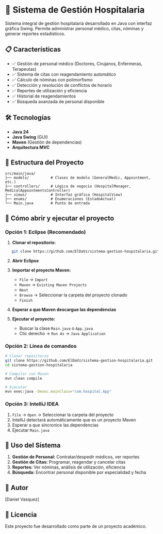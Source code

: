 # 🏥 Sistema de Gestión Hospitalaria

Sistema integral de gestión hospitalaria desarrollado en Java con interfaz gráfica Swing. Permite administrar personal médico, citas, nóminas y generar reportes estadísticos.

## 📋 Características

- ✅ Gestión de personal médico (Doctores, Cirujanos, Enfermeras, Terapeutas)
- ✅ Sistema de citas con reagendamiento automático
- ✅ Cálculo de nóminas con polimorfismo
- ✅ Detección y resolución de conflictos de horario
- ✅ Reportes de utilización y eficiencia
- ✅ Historial de reagendamientos
- ✅ Búsqueda avanzada de personal disponible

## 🛠️ Tecnologías

- **Java 24**
- **Java Swing** (GUI)
- **Maven** (Gestión de dependencias)
- **Arquitectura MVC**

## 📂 Estructura del Proyecto
```
src/main/java/
├── models/          # Clases de modelo (GeneralMedic, Appointment, etc.)
├── controllers/     # Lógica de negocio (HospitalManager, MedicalAppointmentsController)
├── views/           # Interfaz gráfica (HospitalView)
├── enums/           # Enumeraciones (EstadoActual)
└── Main.java        # Punto de entrada
```

## 🚀 Cómo abrir y ejecutar el proyecto

### Opción 1: Eclipse (Recomendado)

1. **Clonar el repositorio:**
```bash
   git clone https://github.com/ElDaVz/sistema-gestion-hospitalaria.git
```

2. **Abrir Eclipse**

3. **Importar el proyecto Maven:**
   - `File` → `Import`
   - `Maven` → `Existing Maven Projects`
   - `Next`
   - `Browse` → Seleccionar la carpeta del proyecto clonado
   - `Finish`

4. **Esperar a que Maven descargue las dependencias**

5. **Ejecutar el proyecto:**
   - Buscar la clase `Main.java` o `App.java`
   - Clic derecho → `Run As` → `Java Application`

### Opción 2: Línea de comandos
```bash
# Clonar repositorio
git clone https://github.com/ElDaVz/sistema-gestion-hospitalaria.git
cd sistema-gestion-hospitalaria

# Compilar con Maven
mvn clean compile

# Ejecutar
mvn exec:java -Dexec.mainClass="com.hospital.App"
```

### Opción 3: IntelliJ IDEA

1. `File` → `Open` → Seleccionar la carpeta del proyecto
2. IntelliJ detectará automáticamente que es un proyecto Maven
3. Esperar a que sincronice las dependencias
4. Ejecutar `Main.java`

## 📖 Uso del Sistema

1. **Gestión de Personal:** Contratar/despedir médicos, ver reportes
2. **Gestión de Citas:** Programar, reagendar y cancelar citas
3. **Reportes:** Ver nóminas, análisis de utilización, eficiencia
4. **Búsqueda:** Encontrar personal disponible por especialidad y fecha

## 👥 Autor

[Daniel Vasquez]

## 📄 Licencia

Este proyecto fue desarrollado como parte de un proyecto académico.